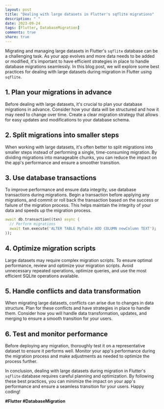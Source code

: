 ```yaml
---
layout: post
title: "Dealing with large datasets in Flutter's sqflite migrations"
description: " "
date: 2023-09-24
tags: [Flutter, DatabaseMigration]
comments: true
share: true
---
```


Migrating and managing large datasets in Flutter's `sqflite` database can be a challenging task. As your app evolves and more data needs to be added or modified, it's important to have efficient strategies in place to handle database migrations seamlessly. In this blog post, we will explore some best practices for dealing with large datasets during migration in Flutter using `sqflite`.

## 1. Plan your migrations in advance
Before dealing with large datasets, it's crucial to plan your database migrations in advance. Consider how your data will be structured and how it may need to change over time. Create a clear migration strategy that allows for easy updates and modifications to your database schema.

## 2. Split migrations into smaller steps
When working with large datasets, it's often better to split migrations into smaller steps instead of performing a single, time-consuming migration. By dividing migrations into manageable chunks, you can reduce the impact on the app's performance and ensure a smoother transition.

## 3. Use database transactions
To improve performance and ensure data integrity, use database transactions during migrations. Begin a transaction before applying any migrations, and commit or roll back the transaction based on the success or failure of the migration process. This helps maintain the integrity of your data and speeds up the migration process.

```dart
await db.transaction((txn) async {
  // Perform migrations
  await txn.execute('ALTER TABLE MyTable ADD COLUMN newColumn TEXT');
});
```

## 4. Optimize migration scripts
Large datasets may require complex migration scripts. To ensure optimal performance, review and optimize your migration scripts. Avoid unnecessary repeated operations, optimize queries, and use the most efficient SQLite operations available.

## 5. Handle conflicts and data transformation
When migrating large datasets, conflicts can arise due to changes in data structure. Plan for these conflicts and have strategies in place to handle them. Consider how you will handle data transformation, updates, and merging to ensure a smooth transition for your users.

## 6. Test and monitor performance
Before deploying any migration, thoroughly test it on a representative dataset to ensure it performs well. Monitor your app's performance during the migration process and make adjustments as needed to optimize the process further.

In conclusion, dealing with large datasets during migration in Flutter's `sqflite` database requires careful planning and optimization. By following these best practices, you can minimize the impact on your app's performance and ensure a seamless transition for your users. Happy coding!

**#Flutter #DatabaseMigration**